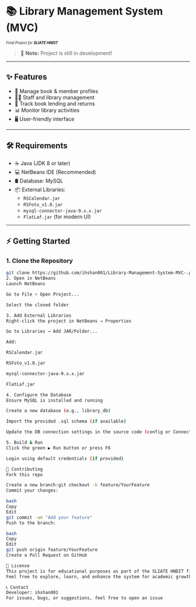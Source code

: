 # 📚 Library Management System (MVC)
<sub><sup><i>Final Project for <b>SLIATE HNDIT</b></i></sup></sub>

> 🚧 **Note:** Project is still in development!

---

## ✨ Features

- 📖 Manage book & member profiles  
- 👩‍💼 Staff and library management  
- 📝 Track book lending and returns  
- 📊 Monitor library activities  
- 🖥️ User-friendly interface  

---

## 🛠️ Requirements

- ☕ Java (JDK 8 or later)  
- 💻 NetBeans IDE (Recommended)  
- 🛢️ Database: MySQL  
- 📦 External Libraries:
  - `RSCalendar.jar`
  - `RSFoto_v1.0.jar`
  - `mysql-connector-java-9.x.x.jar`
  - `FlatLaf.jar` (for modern UI)

---

## ⚡ Getting Started

### 1. Clone the Repository

```bash
git clone https://github.com/ihshan001/Library-Management-System-MVC-.git
2. Open in NetBeans
Launch NetBeans

Go to File > Open Project...

Select the cloned folder

3. Add External Libraries
Right-click the project in NetBeans → Properties

Go to Libraries → Add JAR/Folder...

Add:

RSCalendar.jar

RSFoto_v1.0.jar

mysql-connector-java-9.x.x.jar

FlatLaf.jar

4. Configure the Database
Ensure MySQL is installed and running

Create a new database (e.g., library_db)

Import the provided .sql schema (if available)

Update the DB connection settings in the source code (config or Connection.java)

5. Build & Run
Click the green ▶️ Run button or press F6

Login using default credentials (if provided)

🤝 Contributing
Fork this repo

Create a new branch:git checkout -b feature/YourFeature
Commit your changes:

bash
Copy
Edit
git commit -am "Add your feature"
Push to the branch:

bash
Copy
Edit
git push origin feature/YourFeature
Create a Pull Request on GitHub

📝 License
This project is for educational purposes as part of the SLIATE HNDIT final project.
Feel free to explore, learn, and enhance the system for academic growth.

📞 Contact
Developer: ihshan001
For issues, bugs, or suggestions, feel free to open an issue
